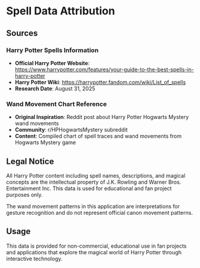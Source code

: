 # Spell Data Attribution

## Sources

### Harry Potter Spells Information
- **Official Harry Potter Website**: https://www.harrypotter.com/features/your-guide-to-the-best-spells-in-harry-potter
- **Harry Potter Wiki**: https://harrypotter.fandom.com/wiki/List_of_spells
- **Research Date**: August 31, 2025

### Wand Movement Chart Reference
- **Original Inspiration**: Reddit post about Harry Potter Hogwarts Mystery wand movements
- **Community**: r/HPHogwartsMystery subreddit
- **Content**: Compiled chart of spell traces and wand movements from Hogwarts Mystery game

## Legal Notice

All Harry Potter content including spell names, descriptions, and magical concepts are the intellectual property of J.K. Rowling and Warner Bros. Entertainment Inc. This data is used for educational and fan project purposes only.

The wand movement patterns in this application are interpretations for gesture recognition and do not represent official canon movement patterns.

## Usage

This data is provided for non-commercial, educational use in fan projects and applications that explore the magical world of Harry Potter through interactive technology.